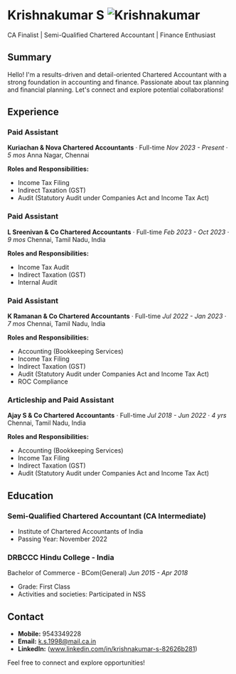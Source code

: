 # Krishnakumar S ![Krishnakumar](https://raw.githubusercontent.com/cakrishnakumar/krishnakumar/main/path/to/your/image.jpg)


CA Finalist | Semi-Qualified Chartered Accountant | Finance Enthusiast

## Summary
Hello! I'm a results-driven and detail-oriented Chartered Accountant with a strong foundation in accounting and finance. Passionate about tax planning and financial planning. Let's connect and explore potential collaborations!

## Experience

### Paid Assistant
**Kuriachan & Nova Chartered Accountants** · Full-time
*Nov 2023 - Present* · *5 mos*
Anna Nagar, Chennai

**Roles and Responsibilities:**
- Income Tax Filing
- Indirect Taxation (GST)
- Audit (Statutory Audit under Companies Act and Income Tax Act)

### Paid Assistant
**L Sreenivan & Co Chartered Accountants** · Full-time
*Feb 2023 - Oct 2023* · *9 mos*
Chennai, Tamil Nadu, India

**Roles and Responsibilities:**
- Income Tax Audit
- Indirect Taxation (GST)
- Internal Audit

### Paid Assistant
**K Ramanan & Co Chartered Accountants** · Full-time
*Jul 2022 - Jan 2023* · *7 mos*
Chennai, Tamil Nadu, India

**Roles and Responsibilities:**
- Accounting (Bookkeeping Services)
- Income Tax Filing
- Indirect Taxation (GST)
- Audit (Statutory Audit under Companies Act and Income Tax Act)
- ROC Compliance
  
### Articleship and Paid Assistant
**Ajay S & Co Chartered Accountants** · Full-time
*Jul 2018 - Jun 2022* · *4 yrs*
Chennai, Tamil Nadu, India

**Roles and Responsibilities:**
- Accounting (Bookkeeping Services)
- Income Tax Filing
- Indirect Taxation (GST)
- Audit (Statutory Audit under Companies Act and Income Tax Act)

## Education
### Semi-Qualified Chartered Accountant (CA Intermediate)
  - Institute of Chartered Accountants of India
  - Passing Year: November 2022

### DRBCCC Hindu College - India
  Bachelor of Commerce - BCom(General)
  *Jun 2015 - Apr 2018*
  - Grade: First Class
  - Activities and societies: Participated in NSS

## Contact
- **Mobile:** 9543349228
- **Email:** k.s.1998@mail.ca.in
- **LinkedIn:** (www.linkedin.com/in/krishnakumar-s-82626b281)

Feel free to connect and explore opportunities!
